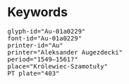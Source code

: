 # Keywords
<pre>
glyph-id="Au-01a0229"
font-id="Au-01a0229"
printer-id="Au"
printer="Aleksander Augezdecki"
period="1549–1561?"
place="Królewiec-Szamotuły"
PT plate="403"
</pre>
